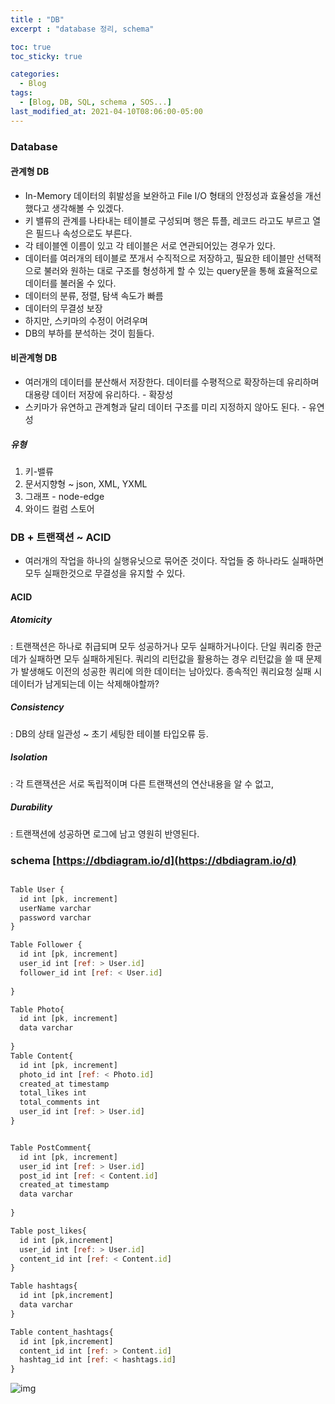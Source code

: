```yaml
---
title : "DB"
excerpt : "database 정리, schema"

toc: true
toc_sticky: true

categories:
  - Blog
tags:
  - [Blog, DB, SQL, schema , SOS...]
last_modified_at: 2021-04-10T08:06:00-05:00
---
```


### Database

#### 관계형 DB

* In-Memory 데이터의 휘발성을 보완하고 File I/O 형태의 안정성과 효율성을 개선했다고 생각해볼 수 있겠다.
* 키 밸류의 관계를 나타내는 테이블로 구성되며 행은 튜플, 레코드 라고도 부르고 열은 필드나 속성으로도 부른다.
* 각 테이블엔 이름이 있고 각 테이블은 서로 연관되어있는 경우가 있다.
* 데이터를 여러개의 테이블로 쪼개서 수직적으로 저장하고, 필요한 테이블만 선택적으로 불러와 원하는 대로 구조를 형성하게 할 수 있는 query문을 통해 효율적으로 데이터를 불러올 수 있다.
* 데이터의 분류, 정렬, 탐색 속도가 빠름
* 데이터의 무결성 보장
* 하지만, 스키마의 수정이 어려우며 
* DB의 부하를 분석하는 것이 힘들다.


#### 비관계형 DB

* 여러개의 데이터를 분산해서 저장한다. 데이터를 수평적으로 확장하는데 유리하며 대용량 데이터 저장에 유리하다. - 확장성
* 스키마가 유연하고 관계형과 달리 데이터 구조를 미리 지정하지 않아도 된다. - 유연성

##### 유형

1. 키-밸류
2. 문서지향형 ~ json, XML, YXML
3. 그래프 - node-edge
4. 와이드 컬럼 스토어



### DB + 트랜잭션 ~ ACID

* 여러개의 작업을 하나의 실행유닛으로 묶어준 것이다. 작업들 중 하나라도 실패하면 모두 실패한것으로 무결성을 유지할 수 있다.


#### ACID

##### Atomicity 

: 트랜잭션은 하나로 취급되며 모두 성공하거나 모두 실패하거나이다. 단일 쿼리중 한군데가 실패하면 모두 실패하게된다. 쿼리의 리턴값을 활용하는 경우 리턴값을 쓸 때 문제가 발생해도 이전의 성공한 쿼리에 의한 데이터는 남아있다.  종속적인 쿼리요청 실패 시 데이터가 남게되는데 이는 삭제해야할까?

##### Consistency
: DB의 상태 일관성 ~ 초기 세팅한 테이블 타입오류 등.

##### Isolation
: 각 트랜잭션은 서로 독립적이며 다른 트랜잭션의 연산내용을 알 수 없고, 
##### Durability
: 트랜잭션에 성공하면 로그에 남고 영원히 반영된다. 


### schema [https://dbdiagram.io/d](https://dbdiagram.io/d)

```js

Table User {
  id int [pk, increment]
  userName varchar
  password varchar
}

Table Follower {
  id int [pk, increment]
  user_id int [ref: > User.id]
  follower_id int [ref: < User.id]
  
}

Table Photo{
  id int [pk, increment]
  data varchar
  
}
Table Content{
  id int [pk, increment]
  photo_id int [ref: < Photo.id]
  created_at timestamp
  total_likes int
  total_comments int
  user_id int [ref: > User.id]
}


Table PostComment{
  id int [pk, increment]
  user_id int [ref: > User.id]
  post_id int [ref: < Content.id]
  created_at timestamp
  data varchar
  
}

Table post_likes{
  id int [pk,increment]
  user_id int [ref: > User.id]
  content_id int [ref: < Content.id]
}

Table hashtags{
  id int [pk,increment]
  data varchar
}

Table content_hashtags{
  id int [pk,increment]
  content_id int [ref: > Content.id]
  hashtag_id int [ref: < hashtags.id]
}

```

![img](/assets/DB/instaScheme.png) 